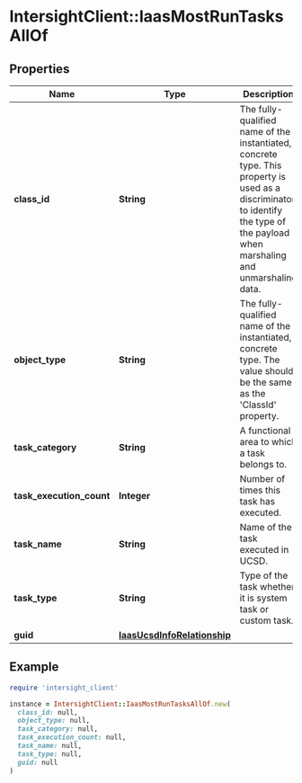 # IntersightClient::IaasMostRunTasksAllOf

## Properties

| Name | Type | Description | Notes |
| ---- | ---- | ----------- | ----- |
| **class_id** | **String** | The fully-qualified name of the instantiated, concrete type. This property is used as a discriminator to identify the type of the payload when marshaling and unmarshaling data. | [default to &#39;iaas.MostRunTasks&#39;] |
| **object_type** | **String** | The fully-qualified name of the instantiated, concrete type. The value should be the same as the &#39;ClassId&#39; property. | [default to &#39;iaas.MostRunTasks&#39;] |
| **task_category** | **String** | A functional area to which a task belongs to. | [optional][readonly] |
| **task_execution_count** | **Integer** | Number of times this task has executed. | [optional][readonly] |
| **task_name** | **String** | Name of the task executed in UCSD. | [optional][readonly] |
| **task_type** | **String** | Type of the task whether it is system task or custom task. | [optional][readonly] |
| **guid** | [**IaasUcsdInfoRelationship**](IaasUcsdInfoRelationship.md) |  | [optional] |

## Example

```ruby
require 'intersight_client'

instance = IntersightClient::IaasMostRunTasksAllOf.new(
  class_id: null,
  object_type: null,
  task_category: null,
  task_execution_count: null,
  task_name: null,
  task_type: null,
  guid: null
)
```


